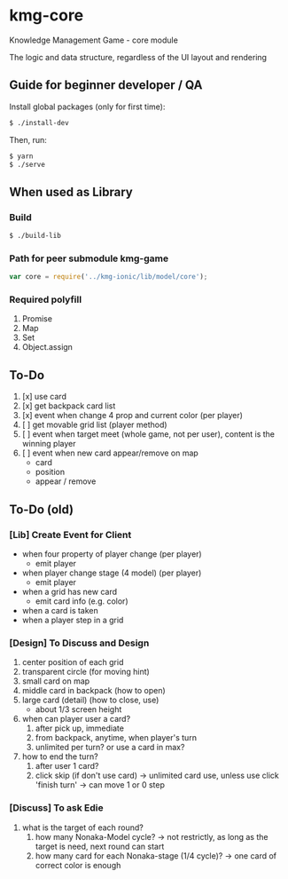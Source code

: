 # kmg-core
Knowledge Management Game - core module

The logic and data structure, regardless of the UI layout and rendering

## Guide for beginner developer / QA

Install global packages (only for first time):

```bash
$ ./install-dev
```

Then, run:

```bash
$ yarn
$ ./serve
```

## When used as Library
### Build
```bash
$ ./build-lib
```
### Path for peer submodule kmg-game
```javascript
var core = require('../kmg-ionic/lib/model/core');
```
### Required polyfill
1. Promise
2. Map
3. Set
4. Object.assign

## To-Do

1. [x] use card
2. [x] get backpack card list
3. [x] event when change 4 prop and current color (per player)
4. [ ] get movable grid list (player method)
5. [ ] event when target meet (whole game, not per user), content is the winning player
6. [ ] event when new card appear/remove on map
    - card
    - position
    - appear / remove

## To-Do (old)
### [Lib] Create Event for Client
- when four property of player change (per player)
    - emit player
- when player change stage (4 model) (per player)
    - emit player
- when a grid has new card
    - emit card info (e.g. color)
- when a card is taken
- when a player step in a grid
### [Design] To Discuss and Design
1. center position of each grid
2. transparent circle (for moving hint)
3. small card on map
4. middle card in backpack (how to open)
5. large card (detail) (how to close, use)
    - about 1/3 screen height
6. when can player user a card?
    1. after pick up, immediate
    2. from backpack, anytime, when player's turn
    3. unlimited per turn? or use a card in max?
7. how to end the turn?
    1. after user 1 card?
    2. click skip (if don't use card)
    -> unlimited card use, unless use click 'finish turn'
    -> can move 1 or 0 step
### [Discuss] To ask Edie
1. what is the target of each round?
    1. how many Nonaka-Model cycle?
        -> not restrictly, as long as the target is need, next round can start
    2. how many card for each Nonaka-stage (1/4 cycle)?
        -> one card of correct color is enough
